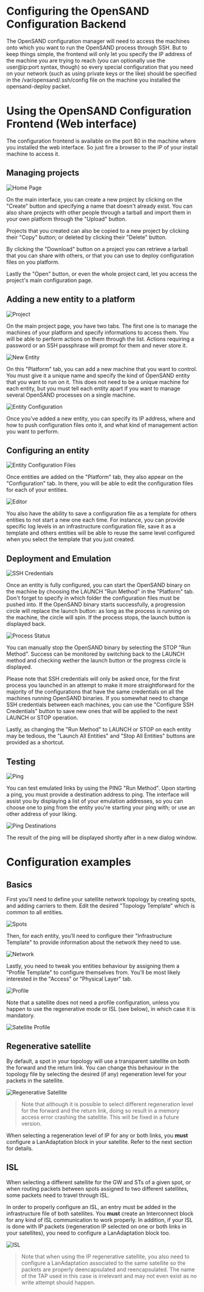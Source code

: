 # Configuring the OpenSAND Configuration Backend

The OpenSAND configuration manager will need to access the machines onto which
you want to run the OpenSAND process through SSH. But to keep things simple,
the frontend will only let you specify the IP address of the machine you are
trying to reach (you can optionally use the user@ip:port syntax, though) so
every special configuration that you need on your network (such as using private
keys or the like) should be specified in the /var/opensand/.ssh/config file on
the machine you installed the opensand-deploy packet.

# Using the OpenSAND Configuration Frontend  (Web interface)

The configuration frontend is available on the port 80 in the machine where you installed
the web interface. So just fire a browser to the IP of your install machine to access it.

## Managing projects

![Home Page](HomePage.png)

On the main interface, you can create a new project by clicking on the "Create" button
and specifying a name that doesn't already exist. You can also share projects with
other people through a tarball and import them in your own platform through the "Upload"
button.

Projects that you created can also be copied to a new project by clicking their "Copy"
button; or deleted by clicking their "Delete" button.

By clicking the "Download" button on a project you can retrieve a tarball that you can
share with others, or that you can use to deploy configuration files on you platform.

Lastly the "Open" button, or even the whole project card, let you access the project's
main configuration page.

## Adding a new entity to a platform

![Project](Project.png)

On the main project page, you have two tabs. The first one is to manage the machines of
your platform and specify informations to access them. You will be able to perform
actions on them through the list. Actions requiring a password or an SSH passphrase
will prompt for them and never store it.

![New Entity](NewEntity.png)

On this "Platform" tab, you can add a new machine that you want to control. You must give
it a unique name and specify the kind of OpenSAND entity that you want to run on it. This
does not need to be a unique machine for each entity, but you must tell each entity apart
if you want to manage several OpenSAND processes on a single machine.

![Entity Configuration](EntityConfiguration.png)

Once you’ve added a new entity, you can specify its IP address, where and how to push
configuration files onto it, and what kind of management action you want to perform.

## Configuring an entity

![Entity Configuration Files](EntityConfigurationFiles.png)

Once entities are added on the "Platform" tab, they also appear on the "Configuration" tab.
In there, you will be able to edit the configuration files for each of your entities.

![Editor](Editor.png)

You also have the ability to save a configuration file as a template for others entities
to not start a new one each time. For instance, you can provide specific log levels in an
infrastructure configuration file, save it as a template and others entities will be
able to reuse the same level configured when you select the template that you just created.

## Deployment and Emulation

![SSH Credentials](SSHCredentials.png)

Once an entity is fully configured, you can start the OpenSAND binary on the machine by
choosing the LAUNCH "Run Method" in the "Platform" tab. Don't forget to specify in which
folder the configuration files must be pushed into. If the OpenSAND binary starts
successfully, a progression circle will replace the launch button: as long as the process
is running on the machine, the circle will spin. If the process stops, the launch button
is displayed back.

![Process Status](ProcessStatus.png)

You can manually stop the OpenSAND binary by selecting the STOP "Run Method". Success
can be monitored by switching back to the LAUNCH method and checking wether the launch
button or the progress circle is displayed.

Please note that SSH credentials will only be asked once, for the first process you launched
in an attempt to make it more straightforward for the majority of the configurations that
have the same credentials on all the machines running OpenSAND binaries. If you somewhat
need to change SSH credentials between each machines, you can use the "Configure SSH
Credentials" button to save new ones that will be applied to the next LAUNCH or STOP
operation.

Lastly, as changing the "Run Method" to LAUNCH or STOP on each entity may be tedious, the
"Launch All Entities" and "Stop All Entities" buttons are provided as a shortcut.

## Testing

![Ping](Ping.png)

You can test emulated links by using the PING "Run Method". Upon starting a ping, you
must provide a destination address to ping. The interface will assist you by displaying
a list of your emulation addresses, so you can choose one to ping from the entity you're
starting your ping with; or use an other address of your liking.

![Ping Destinations](PingDestination.png)

The result of the ping will be displayed shortly after in a new dialog window.

# Configuration examples

## Basics

First you’ll need to define your satellite network topology by creating spots, and
adding carriers to them. Edit the desired "Topology Template" which is common to
all entities.

![Spots](Topology.png)

Then, for each entity, you’ll need to configure their "Infrastructure Template" to
provide information about the network they need to use.

![Network](Infrastructure.png)

Lastly, you need to tweak you entities behaviour by assigning them a "Profile Template"
to configure themselves from. You’ll be most likely interested in the "Access" or
"Physical Layer" tab.

![Profile](Profile.png)

Note that a satellite does not need a profile configuration, unless you happen to use
the regenerative mode or ISL (see below), in which case it is mandatory.

![Satellite Profile](ProfileSat.png)

## Regenerative satellite

By default, a spot in your topology will use a transparent satellite on both the forward
and the return link. You can change this behaviour in the topology file by selecting the
desired (if any) regeneration level for your packets in the satellite.

![Regenerative Satellite](Regen.png)

> Note that although it is possible to select different regeneration level for the forward
and the return link, doing so result in a memory access error crashing the satellite. This
will be fixed in a future version.

When selecting a regeneration level of IP for any or both links, you **must** configure a
LanAdaptation block in your satellite. Refer to the next section for details.

## ISL

When selecting a different satellite for the GW and STs of a given spot, or when routing
packets between spots assigned to two different satellites, some packets need to travel
through ISL.

In order to properly configure an ISL, an entry must be added in the infrastructure file
of both satellites. You **must** create an Interconnect block for any kind of ISL communication
to work properly. In addition, if your ISL is done with IP packets (regeneration IP selected
on one or both links in your satellites), you need to configure a LanAdaptation block too.

![ISL](ISL.png)

> Note that when using the IP regenerative satellite, you also need to configure a LanAdaptation
associated to the same satellite so the packets are properly deencapsulated and reencapsulated.
The name of the TAP used in this case is irrelevant and may not even exist as no write attempt
should happen.

